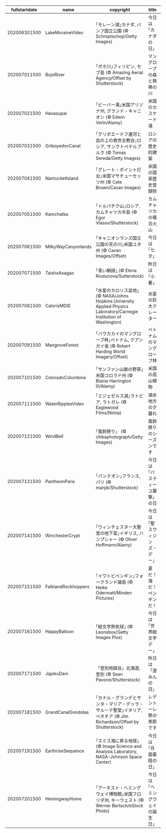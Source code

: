 |fullstartdate|name|copyright|title|image|
|--|--|--|--|--|
202006301500|LakeMoraineVideo|｢モレーン湖｣カナダ, バンフ国立公園 (© Schroptschop/Getty Images)|今日は｢カナダの日｣|![](/ja-JP/2020/07/202006301500LakeMoraineVideo.jpg)|
202007011500|BojoRiver|｢ボホ川｣フィリピン, セブ島 (© Amazing Aerial Agency/Offset by Shutterstock)|マングローブの森と熱帯の川|![](/ja-JP/2020/07/202007011500BojoRiver.jpg)|
202007021500|Havasupai|｢ビーバー滝｣米国アリゾナ州, グランド・キャニオン (© Edwin Verin/Alamy)|米国のカスケード滝|![](/ja-JP/2020/07/202007021500Havasupai.jpg)|
202007031500|GriboyedovCanal|｢グリボエードフ運河と血の上の救世主教会｣ロシア, サンクトペテルブルク (© Tomas Sereda/Getty Images)|ロシアの歴史的建築|![](/ja-JP/2020/07/202007031500GriboyedovCanal.jpg)|
202007041500|NantucketIsland|｢グレート・ポイント灯台｣米国マサチューセッツ州 (© Cate Brown/Cavan Images)|米国の国家歴史登録財|![](/ja-JP/2020/07/202007041500NantucketIsland.jpg)|
202007051500|Kamchatka|｢トルバチク山｣ロシア, カムチャツカ半島 (© Egor Vlasov/Shutterstock)|カムチャツカの複合火山|![](/ja-JP/2020/07/202007051500Kamchatka.jpg)|
202007061500|MilkyWayCanyonlands|｢キャニオンランズ国立公園の天の川｣米国ユタ州 (© Cavan Images/Offset)|今日は｢七夕｣|![](/ja-JP/2020/07/202007061500MilkyWayCanyonlands.jpg)|
202007071500|TaishoAsagao|｢青い朝顔｣ (© Elena Rostunova/Sutterstock)|昨日は｢小暑｣|![](/ja-JP/2020/07/202007071500TaishoAsagao.jpg)|
202007081500|CalorisMDIS|｢水星のカロリス盆地｣ (© NASA/Johns Hopkins University Applied Physics Laboratory/Carnegie Institution of Washington)|水星の巨大クレーター|![](/ja-JP/2020/07/202007081500CalorisMDIS.jpg)|
202007091500|MangroveForest|｢バウカカイのマングローブ林｣ベトナム, クアンガイ省 (© Robert Harding World Imagery/Offset)|ベトナムのマングローブ林|![](/ja-JP/2020/07/202007091500MangroveForest.jpg)|
202007101500|ColoradoColumbine|｢サンファン山脈の野草｣米国コロラド州 (© Blaine Harrington III/Alamy)|米国の高山植物|![](/ja-JP/2020/07/202007101500ColoradoColumbine.jpg)|
202007111500|WaterRipplesVideo|｢エジェゼルス湖｣ラトビア, ラトガレ (© Eaglewood Films/Nimia)|湖水地方の夕暮れ|![](/ja-JP/2020/07/202007111500WaterRipplesVideo.jpg)|
202007121500|WindBell|｢風鈴祭り」 (© chikaphotograph/Getty Images)|風鈴祭りのシーズンです|![](/ja-JP/2020/07/202007121500WindBell.jpg)|
202007131500|PantheonParis|｢パンテオン｣フランス, パリ (© manjik/Shutterstock)|今日は｢バスティーユ襲撃｣の日|![](/ja-JP/2020/07/202007131500PantheonParis.jpg)|
202007141500|WinchesterCrypt|｢ウィンチェスター大聖堂の地下室｣イギリス, ハンプシャー  (© Oliver Hoffmann/Alamy)|今日は｢聖スウィジンズ・デー｣|![](/ja-JP/2020/07/202007141500WinchesterCrypt.jpg)|
202007151500|FalklandRockhoppers|｢イワトビペンギン｣フォークランド諸島 (© Heike Odermatt/Minden Pictures)|夏だ！海だ！ペンギンだ！|![](/ja-JP/2020/07/202007151500FalklandRockhoppers.jpg)|
202007161500|HappyBalloon|｢絵文字熱気球｣ (© Leonsbox/Getty Images Plus)|今日は ｢世界絵文字デー｣|![](/ja-JP/2020/07/202007161500HappyBalloon.jpg)|
202007171500|JigokuDani|「登別地獄谷」北海道, 登別 (© Sean Pavone/Shutterstock)|昨日は「道みんの日」|![](/ja-JP/2020/07/202007171500JigokuDani.jpg)|
202007181500|GrandCanalGondolas|｢カナル・グランデとサンタ・マリア・デッラ・サルーテ聖堂｣イタリア, ベネチア  (© Jim Richardson/Offset by Shutterstock)|レデントーレ祭の季節です|![](/ja-JP/2020/07/202007181500GrandCanalGondolas.jpg)|
202007191500|EarthriseSequence|｢スミス海に昇る地球｣ (© Image Science and Analysis Laboratory, NASA-Johnson Space Center)|今日は｢月面着陸の日｣|![](/ja-JP/2020/07/202007191500EarthriseSequence.jpg)|
202007201500|HemingwayHome|｢アーネスト・ヘミングウェイ博物館｣米国フロリダ州, キーウェスト (© Werner Bertsch/eStock Photo)|今日は｢ヘミングウェイの誕生日｣|![](/ja-JP/2020/07/202007201500HemingwayHome.jpg)|

